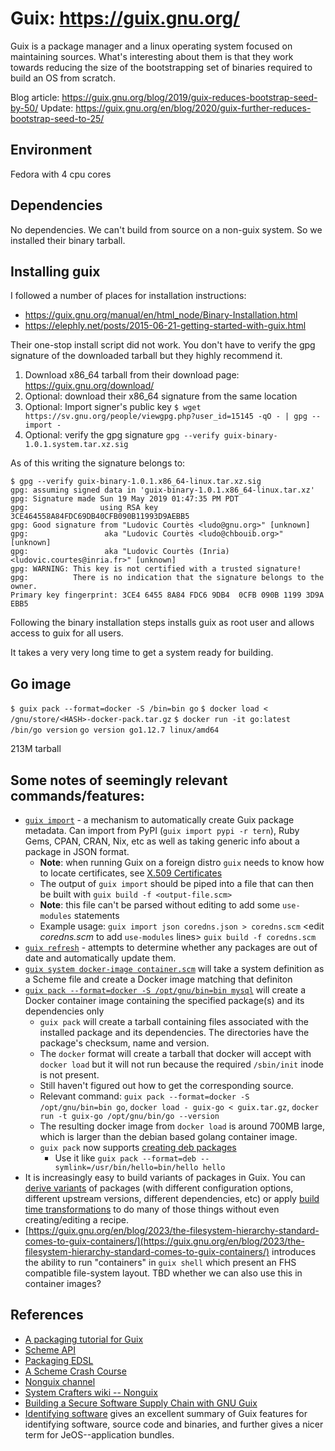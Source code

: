# Guix: https://guix.gnu.org/

Guix is a package manager and a linux operating system focused on maintaining sources. What's interesting about them is that they work towards reducing the size of the bootstrapping set of binaries required to build an OS from scratch.

Blog article: https://guix.gnu.org/blog/2019/guix-reduces-bootstrap-seed-by-50/
Update: https://guix.gnu.org/en/blog/2020/guix-further-reduces-bootstrap-seed-to-25/

## Environment
Fedora with 4 cpu cores

## Dependencies
No dependencies. We can't build from source on a non-guix system. So we installed their binary tarball.

## Installing guix
I followed a number of places for installation instructions:

- https://guix.gnu.org/manual/en/html_node/Binary-Installation.html
- https://elephly.net/posts/2015-06-21-getting-started-with-guix.html

Their one-stop install script did not work. You don't have to verify the gpg signature of the downloaded tarball but they highly recommend it.

1. Download x86_64 tarball from their download page: https://guix.gnu.org/download/
2. Optional: download their x86_64 signature from the same location
3. Optional: Import signer's public key `$ wget https://sv.gnu.org/people/viewgpg.php?user_id=15145 -qO - | gpg --import -`
4. Optional: verify the gpg signature `gpg --verify guix-binary-1.0.1.system.tar.xz.sig`

As of this writing the signature belongs to:
```
$ gpg --verify guix-binary-1.0.1.x86_64-linux.tar.xz.sig
gpg: assuming signed data in 'guix-binary-1.0.1.x86_64-linux.tar.xz'
gpg: Signature made Sun 19 May 2019 01:47:35 PM PDT
gpg:                using RSA key 3CE464558A84FDC69DB40CFB090B11993D9AEBB5
gpg: Good signature from "Ludovic Courtès <ludo@gnu.org>" [unknown]
gpg:                 aka "Ludovic Courtès <ludo@chbouib.org>" [unknown]
gpg:                 aka "Ludovic Courtès (Inria) <ludovic.courtes@inria.fr>" [unknown]
gpg: WARNING: This key is not certified with a trusted signature!
gpg:          There is no indication that the signature belongs to the owner.
Primary key fingerprint: 3CE4 6455 8A84 FDC6 9DB4  0CFB 090B 1199 3D9A EBB5
```
Following the binary installation steps installs guix as root user and allows access to guix for all users.

It takes a very very long time to get a system ready for building.


## Go image

`$ guix pack --format=docker -S /bin=bin go`
`$ docker load < /gnu/store/<HASH>-docker-pack.tar.gz`
`$ docker run -it go:latest /bin/go version`
`go version go1.12.7 linux/amd64`

213M tarball


## Some notes of seemingly relevant commands/features:

* [`guix import`](https://guix.gnu.org/manual/en/html_node/Invoking-guix-import.html) - a mechanism to automatically create Guix package metadata. Can import from PyPI (`guix import pypi -r tern`), Ruby Gems, CPAN, CRAN, Nix, etc as well as taking generic info about a package in JSON format.
    * __Note__: when running Guix on a foreign distro `guix` needs to know how
      to locate certificates, see [X.509 Certificates](https://guix.gnu.org/manual/en/html_node/X_002e509-Certificates.html#X_002e509-Certificates)
    * The output of `guix import` should be piped into a file that can then be
      built with `guix build -f <output-file.scm>`
    * __Note__: this file can't be parsed without editing to add some
      `use-modules` statements
    * Example usage:
      `guix import json coredns.json > coredns.scm`
      <edit _coredns.scm_ to add `use-modules` lines>
      `guix build -f coredns.scm`
* [`guix refresh`](https://guix.gnu.org/manual/en/html_node/Invoking-guix-refresh.html) - attempts to determine whether any packages are out of date and automatically update them.
* [`guix system docker-image container.scm`](https://guix.gnu.org/manual/en/html_node/Invoking-guix-system.html) will take a system definition as a Scheme file and create a Docker image matching that definiton
* [`guix pack --format=docker -S /opt/gnu/bin=bin mysql`](https://guix.gnu.org/manual/en/html_node/Invoking-guix-pack.html) will create a Docker container image containing the specified package(s) and its dependencies only
    * `guix pack` will create a tarball containing files associated with the installed package and its dependencies. The directories have the package's checksum, name and version.
    * The `docker` format will create a tarball that docker will accept with `docker load` but it will not run because the required `/sbin/init` inode is not present.
    * Still haven't figured out how to get the corresponding source.
    * Relevant command: `guix pack --format=docker -S /opt/gnu/bin=bin go`, `docker load - guix-go < guix.tar.gz`, `docker run -t guix-go /opt/gnu/bin/go --version`
    * The resulting docker image from `docker load` is around 700MB large, which is larger than the debian based golang container image.
	* `guix pack` now supports [creating deb packages](https://git.savannah.gnu.org/cgit/guix.git/commit/?id=82daab42811a2e3c7684ebdf12af75ff0fa67b99)
	    * Use it like `guix pack --format=deb --symlink=/usr/bin/hello=bin/hello hello`
* It is increasingly easy to build variants of packages in Guix. You can [derive
   variants](http://guix.gnu.org/manual/en/html_node/Defining-Package-Variants.html)
  of packages (with different configuration options, different upstream
  versions, different dependencies, etc) or apply
  [build time transformations](http://guix.gnu.org/manual/en/html_node/Package-Transformation-Options.html)
  to do many of those things without even creating/editing a recipe.
* [https://guix.gnu.org/en/blog/2023/the-filesystem-hierarchy-standard-comes-to-guix-containers/](https://guix.gnu.org/en/blog/2023/the-filesystem-hierarchy-standard-comes-to-guix-containers/)
  introduces the ability to run "containers" in `guix shell` which present an
  FHS compatible file-system layout. TBD whether we can also use this in
  container images?

## References

- [A packaging tutorial for Guix](https://guix.gnu.org/blog/2018/a-packaging-tutorial-for-guix/)
- [Scheme API](https://guix.gnu.org/en/manual/en/html_node/Programming-Interface.html)
- [Packaging EDSL](https://guix.gnu.org/manual/en/html_node/Defining-Packages.html)
- [A Scheme Crash Course](https://guix.gnu.org/cookbook/en/html_node/A-Scheme-Crash-Course.html)
- [Nonguix channel](https://gitlab.com/nonguix/nonguix)
- [System Crafters wiki -- Nonguix](https://wiki.systemcrafters.cc/guix/nonguix-installation-guide)
- [Building a Secure Software Supply Chain with GNU Guix](https://programming-journal.org/2023/7/1/)
- [Identifying software](https://guix.gnu.org/en/blog/2024/identifying-software/) gives an excellent summary of Guix features for identifying software, source code and binaries, and further gives a nicer term for JeOS--application bundles.
